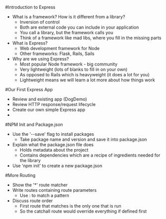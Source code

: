 #Introduction to Express

* What is a framework? How is it different from a library?
    * Inversion of control
    * Both are external code you can include in your application
    * You call a library, but the framework calls you
    * Think of a framework like mad libs, where you fill in the missing parts
* What is Express?
    * Web development framework for Node
    * Other frameworks: Flask, Rails, Sails
* Why are we using Express?
    * Most popular Node framework - big community
    * Very lightweight (lots of blanks to fill in on your own)
    * As opposed to Rails which is heavyweight (it does a lot for you)
    * Lightweight means we will learn a lot more about how things work

#Our First Express App

* Review and existing app (DogDemo)
* Review HTTP response/request lifecycle
* Create our own simple Express app
* 


#NPM Init and Package.json
* Use the '--save' flag to install packages
    * Take package name and version and save it into package.json
* Explain what the package.json file does
    * Holds metadata about the project
    * Contains dependencies which are a recipe of ingredients needed for the library
* Use 'npm init' to create a new package.json

#More Routing
* Show the '*' route matcher
* Write routes containing route parameters
    * Use : to match a pattern
* Discuss route order
    * First route that matches is the only one that is run
    * So the catchall route would override everything if defined first